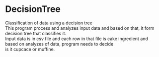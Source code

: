 # DecisionTree
Classification of data using a decision tree <br>
This program process and analyzes input data and based on that, it form decision tree that classifies it.<br>
Input data is in csv file and each row in that file is cake ingredient and based on analyzes of data, program needs to decide<br>
is it cupcace or muffine.
